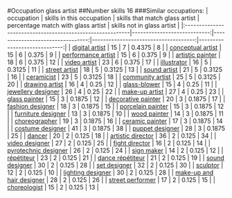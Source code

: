 #Occupation glass artist
##Number skills 16
###Similar occupations:
| occupation                                                |   skills in this occupation |   skills that match glass artist |   percentage match with glass artist |   skills not in glass artist |
|:----------------------------------------------------------|----------------------------:|---------------------------------:|-------------------------------------:|-----------------------------:|
| [digital artist](digital_artist.md)                       |                          15 |                                7 |                               0.4375 |                            8 |
| [conceptual artist](conceptual_artist.md)                 |                          15 |                                6 |                               0.375  |                            9 |
| [performance artist](performance_artist.md)               |                          15 |                                6 |                               0.375  |                            9 |
| [artistic painter](artistic_painter.md)                   |                          18 |                                6 |                               0.375  |                           12 |
| [video artist](video_artist.md)                           |                          23 |                                6 |                               0.375  |                           17 |
| [illustrator](illustrator.md)                             |                          16 |                                5 |                               0.3125 |                           11 |
| [street artist](street_artist.md)                         |                          18 |                                5 |                               0.3125 |                           13 |
| [sound artist](sound_artist.md)                           |                          21 |                                5 |                               0.3125 |                           16 |
| [ceramicist](ceramicist.md)                               |                          23 |                                5 |                               0.3125 |                           18 |
| [community artist](community_artist.md)                   |                          25 |                                5 |                               0.3125 |                           20 |
| [drawing artist](drawing_artist.md)                       |                          16 |                                4 |                               0.25   |                           12 |
| [glass-blower](glass-blower.md)                           |                          15 |                                4 |                               0.25   |                           11 |
| [jewellery designer](jewellery_designer.md)               |                          26 |                                4 |                               0.25   |                           22 |
| [make-up artist](make-up_artist.md)                       |                          27 |                                4 |                               0.25   |                           23 |
| [glass painter](glass_painter.md)                         |                          15 |                                3 |                               0.1875 |                           12 |
| [decorative painter](decorative_painter.md)               |                          20 |                                3 |                               0.1875 |                           17 |
| [fashion designer](fashion_designer.md)                   |                          18 |                                3 |                               0.1875 |                           15 |
| [porcelain painter](porcelain_painter.md)                 |                          15 |                                3 |                               0.1875 |                           12 |
| [furniture designer](furniture_designer.md)               |                          13 |                                3 |                               0.1875 |                           10 |
| [wood painter](wood_painter.md)                           |                          14 |                                3 |                               0.1875 |                           11 |
| [choreographer](choreographer.md)                         |                          19 |                                3 |                               0.1875 |                           16 |
| [ceramic painter](ceramic_painter.md)                     |                          17 |                                3 |                               0.1875 |                           14 |
| [costume designer](costume_designer.md)                   |                          41 |                                3 |                               0.1875 |                           38 |
| [puppet designer](puppet_designer.md)                     |                          28 |                                3 |                               0.1875 |                           25 |
| [dancer](dancer.md)                                       |                          20 |                                2 |                               0.125  |                           18 |
| [artistic director](artistic_director.md)                 |                          36 |                                2 |                               0.125  |                           34 |
| [video designer](video_designer.md)                       |                          27 |                                2 |                               0.125  |                           25 |
| [fight director](fight_director.md)                       |                          16 |                                2 |                               0.125  |                           14 |
| [pyrotechnic designer](pyrotechnic_designer.md)           |                          26 |                                2 |                               0.125  |                           24 |
| [sign maker](sign_maker.md)                               |                          14 |                                2 |                               0.125  |                           12 |
| [répétiteur](répétiteur.md)                               |                          23 |                                2 |                               0.125  |                           21 |
| [dance répétiteur](dance_répétiteur.md)                   |                          21 |                                2 |                               0.125  |                           19 |
| [sound designer](sound_designer.md)                       |                          30 |                                2 |                               0.125  |                           28 |
| [set designer](set_designer.md)                           |                          32 |                                2 |                               0.125  |                           30 |
| [sculptor](sculptor.md)                                   |                          12 |                                2 |                               0.125  |                           10 |
| [lighting designer](lighting_designer.md)                 |                          30 |                                2 |                               0.125  |                           28 |
| [make-up and hair designer](make-up_and_hair_designer.md) |                          28 |                                2 |                               0.125  |                           26 |
| [street performer](street_performer.md)                   |                          17 |                                2 |                               0.125  |                           15 |
| [choreologist](choreologist.md)                           |                          15 |                                2 |                               0.125  |                           13 |
